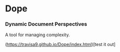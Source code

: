 # Dope
### Dynamic Document Perspectives
A tool for managing complexity.

(https://travisa9.github.io/Dope/index.html)[test it out]
